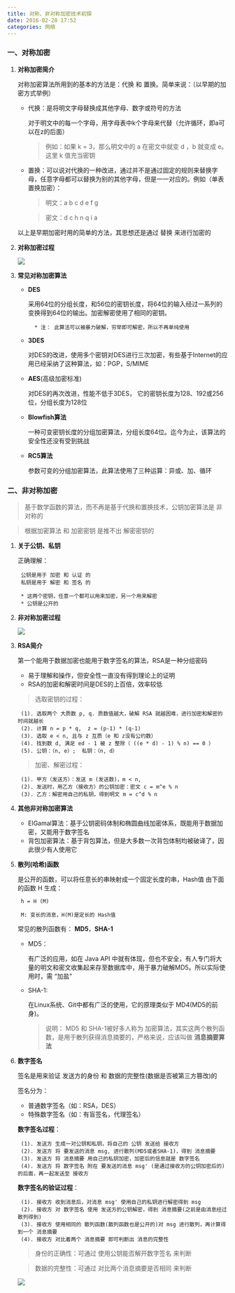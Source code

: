 ```yaml
---
title: 对称、非对称加密技术初探
date: 2016-02-28 17:52
categories: 网络
---
```

### 一、对称加密
1. **对称加密简介**

    对称加密算法所用到的基本的方法是：代换 和 置换。简单来说：（以早期的加密方式举例）
    * 代换：是将明文字母替换成其他字母、数字或符号的方法

        对于明文中的每一个字母，用字母表中k个字母来代替（允许循环，即a可以在z的后面）
        > 例如：如果 k = 3，那么明文中的 a 在密文中就变 d ，b 就变成 e。这里 k 值充当密钥

    * 置换：可以说对代换的一种改进，通过并不是通过固定的规则来替换字母，任意字母都可以替换为别的其他字母，但是一一对应的。例如（单表置换加密）：
        > 明文：a b c d e f g
        
        > 密文：d c h n q i a
    
    以上是早期加密时用的简单的方法，其思想还是通过 替换 来进行加密的

2. **对称加密过程**

    ![](http://7xr1vo.com1.z0.glb.clouddn.com/%E5%AF%B9%E7%A7%B0%E5%8A%A0%E5%AF%86%E8%BF%87%E7%A8%8B.PNG)

3. **常见对称加密算法**

    * **DES**   
    
        采用64位的分组长度，和56位的密钥长度，将64位的输入经过一系列的变换得到64位的输出。加密解密使用了相同的密钥。
        
            * 注： 此算法可以被暴力破解，穷举即可解密，所以不再单纯使用 
    * **3DES**

        对DES的改进，使用多个密钥对DES进行三次加密，有些基于Internet的应用已经采纳了这种算法，如：PGP，S/MIME
    * **AES**(高级加密标准)
        
        对DES的再次改进，性能不低于3DES， 它的密钥长度为128、192或256位，分组长度为128位
    * **Blowfish算法**

        一种可变密钥长度的分组加密算法，分组长度64位。迄今为止，该算法的安全性还没有受到挑战
    * **RC5算法**
    
        参数可变的分组加密算法，此算法使用了三种运算：异或、加、循环

### 二、非对称加密
> 基于数学函数的算法，而不再是基于代换和置换技术，公钥加密算法是 非对称的

> 根据加密算法 和 加密密钥 是推不出 解密密钥的

1. **关于公钥、私钥**
    
    正确理解：

        公钥是用于 加密 和 认证 的
        私钥是用于 解密 和 签名 的
        
        * 这两个密钥，任意一个都可以用来加密，另一个用来解密
        * 公钥是公开的
    
2. **非对称加密过程**

    ![](http://7xr1vo.com1.z0.glb.clouddn.com/%E9%9D%9E%E5%AF%B9%E7%A7%B0%E5%8A%A0%E5%AF%86%E8%BF%87%E7%A8%8B.png)
    
3. **RSA简介**

    第一个能用于数据加密也能用于数字签名的算法，RSA是一种分组密码
    * 易于理解和操作，但安全性一直没有得到理论上的证明
    * RSA的加密和解密时间是DES的上百倍，效率较低
    
    > 选取密钥的过程：

        (1). 选取两个 大质数 p, q. 质数值越大，破解 RSA 就越困难，进行加密和解密的时间就越长
        (2). 计算 n = p * q,  z = (p-1) * (q-1)
        (3). 选取 e < n, 且与 z 互质（e 和 z没有公约数）
        (4). 找到数 d, 满足 ed - 1 被 z 整除（ ((e * d) - 1) % n) == 0 ）
        (5). 公钥：（n, e）;  私钥：（n, d）
    > 加密、解密过程：
    
        (1). 甲方（发送方）：发送 m (发送数)，m < n,
        (2). 发送时，用乙方（接收方）的公钥加密：密文 c = m^e % n
        (3). 乙方：解密用自己的私钥，得到明文 m = c^d % n

4. **其他非对称加密算法**

    * ElGamal算法：基于公钥密码体制和椭圆曲线加密体系，既能用于数据加密，又能用于数字签名
    * 背包加密算法：基于背包算法，但是大多数一次背包体制均被破译了，因此很少有人使用它
    

4. **散列(哈希)函数**
    
    是公开的函数，可以将任意长的串映射成一个固定长度的串，Hash值 由下面的函数 H 生成：
        
        h = H (M)

        M: 变长的消息，H(M)是定长的 Hash值
    常见的散列函数有： **MD5**，**SHA-1** 
    
    * MD5：
        
        有广泛的应用，如在 Java API 中就有体现，但也不安全，有人专门将大量的明文和密文收集起来存至数据库中，用于暴力破解MD5。所以实际使用时，需 “加盐”
    * SHA-1:

        在Linux系统、Git中都有广泛的使用，它的原理类似于 MD4(MD5的前身)。
        >说明： MD5 和 SHA-1被好多人称为 加密算法，其实这两个散列函数，是用于散列获得消息摘要的，严格来说，应该叫做 **消息摘要算法**
5. **数字签名**

    签名是用来验证 发送方的身份 和 数据的完整性(数据是否被第三方篡改)的
    
    签名分为：
    * 普通数字签名（如：RSA，DES）
    * 特殊数字签名（如：有盲签名，代理签名）
    
    **数字签名过程**：
        
        (1). 发送方 生成一对公钥和私钥，将自己的 公钥 发送给 接收方
        (2). 发送方 将 要发送的消息 msg, 进行散列(MD5或者SHA-1)，得到 消息摘要
        (3). 发送方 将 消息摘要 用自己的私钥加密，加密后的信息就是 数字签名
        (4). 发送方 将 数字签名 附在 要发送的消息 msg' (是通过接收方的公钥加密后的) 的后面，再一起发送至 接收方
    **数字签名的验证过程**：
        
        (1). 接收方 收到消息后，对消息 msg' 使用自己的私钥进行解密得到 msg
        (2). 接收方 对 数字签名 使用 发送方的公钥解密，得到 消息摘要(之前是由消息经过散列得到)
        (3). 接收方 使用相同的 散列函数(散列函数也是公开的)对 msg 进行散列，再计算得到一个 消息摘要
        (4). 接收方 对比着两个 消息摘要 即可判断出 消息的完整性

    > 身份的正确性：可通过 使用公钥能否解开数字签名 来判断

    > 数据的完整性：可通过 对比两个消息摘要是否相同 来判断

    ![](http://7xr1vo.com1.z0.glb.clouddn.com/%E6%95%B0%E5%AD%97%E7%AD%BE%E5%90%8D.png)
    